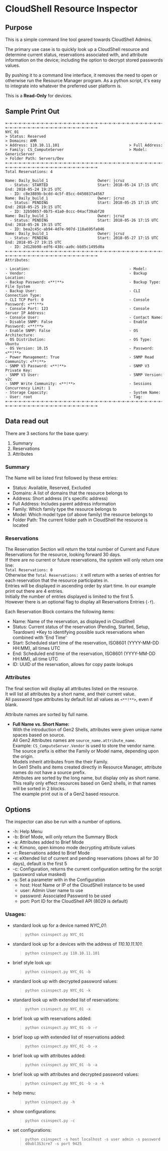 # CloudShell Resource Inspector

## Purpose

This is a simple command line tool geared towards CloudShell Admins.  

The primary use case is to quickly look up a CloudShell resource and determine current status, 
reservations associated with, and attribute information on the device; including the option to decrypt stored passwords values.  

By pushing it to a command line interface, it removes the need to open or otherwise run the Resource Manager program.
As a python script, it's easy to integrate into whatever the preferred user platform is.  

This is a **Read-Only** for devices.  

## Sample Print Out
```bazaar
=-=-=-=-=-=-=-=-=-=-=-=-=-=-=-=-=-=-=-=-=-=-=-=-=-=-=-=-=-=-=-=-=-=-=-=-=-=-=-=-=-=-=-=-=-=-=-=-=-=-=-=-=-=-=-=
NYC_01
> Status: Reserved
> Domains: AMR
> Address: 110.10.11.101                               > Full Address:                                        
> Family: CS_ComputeServer                             > Model: GenericServer                                 
> Folder Path: Servers/Dev
=-=-=-=-=-=-=-=-=-=-=-=-=-=-=-=-=-=-=-=-=-=-=-=-=-=-=-=-=-=-=-=-=-=-=-=-=-=-=-=-=-=-=-=-=-=-=-=-=-=-=-=-=-=-=-=
Total Reservations: 4

Name: Daily_build_1                      Owner: jcruz
  - Status: STARTED                      Start: 2018-05-24 17:15 UTC      End: 2018-05-24 19:25 UTC
  - ID: c8e3889b-bcdd-4c5f-85cc-0450837a4567
Name: Daily_build_1                      Owner: jcruz
  - Status: PENDING                      Start: 2018-05-25 17:15 UTC      End: 2018-05-25 19:15 UTC
  - ID: 32b50857-0b75-41a0-8ccc-04acf39abf20
Name: Daily_build_1                      Owner: jcruz
  - Status: PENDING                      Start: 2018-05-26 17:15 UTC      End: 2018-05-26 19:15 UTC
  - ID: bea2c45c-ab94-4d7e-907d-118a695fa046
Name: Daily_build_1                      Owner: jcruz
  - Status: PENDING                      Start: 2018-05-27 17:15 UTC      End: 2018-05-27 19:15 UTC
  - ID: 2d12bb98-edf6-438c-aa9c-bb85c1495d0a
=-=-=-=-=-=-=-=-=-=-=-=-=-=-=-=-=-=-=-=-=-=-=-=-=-=-=-=-=-=-=-=-=-=-=-=-=-=-=-=-=-=-=-=-=-=-=-=-=-=-=-=-=-=-=-=
Attributes:

- Location:                                            - Model:                                               
- Vendor:                                              - Backup Location:                                     
- Backup Password: <**!**>                             - Backup Type: File System                             
- Backup User:                                         - CLI Connection Type:                                 
- CLI TCP Port: 0                                      - Console Password: <**!**>                            
- Console Port: 123                                    - Console Server IP Address:                           
- Console User:                                        - Contact Name:                                        
- Disable SNMP: False                                  - Enable Password: <**!**>                             
- Enable SNMP: False                                   - OS Architecture:                                     
- OS Distribution:                                     - OS Type: Ubuntu                                      
- OS Version: 10.15                                    - Password: <**!**>                                    
- Power Management: True                               - SNMP Read Community: <**!**>                         
- SNMP V3 Password: <**!**>                            - SNMP V3 Private Key:                                 
- SNMP V3 User:                                        - SNMP Version: v2c                                    
- SNMP Write Community: <**!**>                        - Sessions Concurrency Limit: 1                        
- Storage Capacity:                                    - System Name:                                         
- User: root                                           - Tag:                                                 
=-=-=-=-=-=-=-=-=-=-=-=-=-=-=-=-=-=-=-=-=-=-=-=-=-=-=-=-=-=-=-=-=-=-=-=-=-=-=-=-=-=-=-=-=-=-=-=-=-=-=-=-=-=-=-=
```

## Data read out

There are 3 sections for the base query:
1. Summary
2. Reservations
3. Attributes

### Summary
The Name will be listed first followed by these entries:
- Status:  Available, Reserved, Excluded
- Domains:  A list of domains that the resource belongs to
- Address:  Short address (it's specific address)
- Full Address:  Includes parent address information
- Family:  Which family type the resource belongs to
- Model:  Which model type (of above family) the resource belongs to
- Folder Path:  The current folder path in CloudShell the resource is located

### Reservations
The Reservation Section will return the total number of Current and Future Reservations for the resource, looking forward 30 days.  
If there are no current or future reservations, the system will only return one line:  
`Total Reservations: 0`  
Otherwise the `Total Reservations: X` will return with a series of entries for each reservation that the resource participates in.  
Entries will be displayed in ascending order by start time.  In our example print out there are 4 entries.  
Initially the number of entries displayed is limited to the first 5.  
However there is an optional flag to display all Reservations Entries (`-f`).  

Each Reservation Block contains the following items:  
- Name: Name of the reservation, as displayed in CloudShell
- Status: Current status of the reservation (Pending, Started, Setup, Teardown) 
*Key to identifying possible suck reservations when combined with 'End Time' 
- Start:  Scheduled start time of the reservation, ISO8601 (YYYY-MM-DD HH:MM), all times UTC
- End: Scheduled end time of the reservation, ISO8601 (YYYY-MM-DD HH:MM), all time UTC
- ID: UUID of the reservation, allows for copy paste lookups

### Attributes
The final section will display all attributes listed on the resource.  
It will list all attributes by a short name, and their current value.  
All password type attributes by default list all values as `<**!**>`, even if blank.  

Attribute names are sorted by full name.

+ **Full Name vs. Short Name:**  
     With the introduction of Gen2 Shells, attributes were given unique name spaces based on source.  
     All Gen2 Attributes names are `source_name.attribute_name`.   
     Example: `CS_ComputeServer.Vendor` is used to store the vendor name.  
     The source prefix is either the Family or Model name, depending upon the origin.  
     Models inherit attributes from the their Family.    
     In Gen1 Shells and items created directly in Resource Manager, attribute names do not have a source prefix.  
     Attributes are sorted by the long name, but display only as short name.  
     This really only effect resources based on Gen2 shells, in that names will be sorted in 2 blocks.  
     The example print out is of a Gen2 based resource.

## Options
The inspector can also be run with a number of options.

+ -h:  Help Menu
+ -b:  Brief Mode, will only return the Summary Block
+ -a:  Attributes added to Brief Mode
+ -k:  Kimono, open kimono mode decrypting attribute values
+ -r:  Reservations added to Brief Mode
+ -x:  eXtended list of current and pending reservations (shows all for 30 days), default is the first 5
+ -c:  Configuration, returns the current configuration setting for the script (password value masked)
+ -s:  Set a parameter with in the Configuration
    + host:  Host Name or IP of the CloudShell instance to be used
    + user:  Admin User name to use
    + password:  Associated Password to be used
    + port:  Port ID for the CloudShell API (8029 is default)
    
### Usages:  

+ standard look up for a device named *NYC_01*: 
    > `python csinspect.py NYC_01`
+ standard look up for a devices with the address of *110.10.11.101*:
    > `python csinspect.py 110.10.11.101`
+ brief style look up:
    > `python csinspect.py NYC_01 -b`     
+ standard look up with decrypted password values:
    > `python csinspect.py NYC_01 -k`
+ standard look up with extended list of reservations:
    > `python csinspect.py NYC_01 -x`
+ brief look up with reservations added:
    > `python csinspect.py NYC_01 -b -r`
+ brief loop up with extended list of reservations added:
    > `python csinspect.py NYC_01 -b -x`
+ brief look up with attributes added:
    > `python csinspect.py NYC_01 -b -a`
+ brief look up with attributes and decrypted password values:
    > `python csinspect.py NYC_01 -b -a -k`
+ help menu:
    > `python csinspect.py -h`
+ show configurations:
    > `python csinspect.py -c`
+ set configurations:
    > `python csinspect -s host localhost -s user admin -s password d0ubl3S3cre7 -s port 9425`